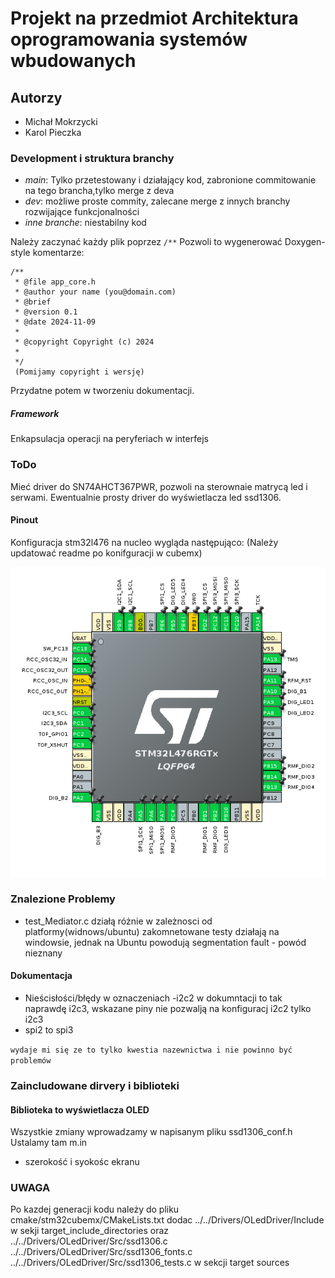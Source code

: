 # Projekt na przedmiot Architektura oprogramowania systemów wbudowanych

## Autorzy 

- Michał Mokrzycki
- Karol Pieczka

### Development i struktura branchy
- *main*: Tylko przetestowany i działający kod, zabronione commitowanie na tego brancha,tylko merge z deva
- *dev*: możliwe proste commity, zalecane merge z innych branchy rozwijające funkcjonalności
- *inne branche*: niestabilny kod 

Należy zaczynać każdy plik poprzez ```/**```
Pozwoli to wygenerować Doxygen-style komentarze:
```
/**
 * @file app_core.h
 * @author your name (you@domain.com)
 * @brief 
 * @version 0.1
 * @date 2024-11-09
 * 
 * @copyright Copyright (c) 2024
 * 
 */ 
 (Pomijamy copyright i wersję)
```
Przydatne potem w tworzeniu dokumentacji.


##### Framework

Enkapsulacja operacji na peryferiach w interfejs
### ToDo

Mieć driver do SN74AHCT367PWR, pozwoli na sterownaie matrycą led i serwami.
Ewentualnie prosty driver do wyświetlacza led ssd1306.

#### Pinout

Konfiguracja stm32l476 na nucleo wygląda następująco:
(Należy updatować readme po konifguracji w cubemx)

![CubeMx](docs/update_pinout.png)





### Znalezione Problemy

- test_Mediator.c działą różnie w zależnosci od platformy(widnows/ubuntu)
zakomnetowane testy działają na windowsie, jednak na Ubuntu  powodują  segmentation fault - powód  nieznany

#### Dokumentacja

- Nieścisłości/błędy w oznaczeniach
-i2c2 w dokumntacji to tak naprawdę i2c3, wskazane piny nie pozwalją na konfiguracj i2c2 tylko i2c3
- spi2 to spi3

`wydaje mi się ze to tylko kwestia nazewnictwa i nie powinno być problemów`


### Zaincludowane dirvery i biblioteki

#### Biblioteka to wyświetlacza OLED
Wszystkie zmiany wprowadzamy w napisanym pliku ssd1306_conf.h
Ustalamy tam m.in
- szerokość  i syokośc  ekranu

### UWAGA

Po kazdej generacji kodu należy do pliku cmake/stm32cubemx/CMakeLists.txt dodac 
../../Drivers/OLedDriver/Include w sekji target_include_directories 
oraz
../../Drivers/OLedDriver/Src/ssd1306.c
    ../../Drivers/OLedDriver/Src/ssd1306_fonts.c
    ../../Drivers/OLedDriver/Src/ssd1306_tests.c w sekcji target sources